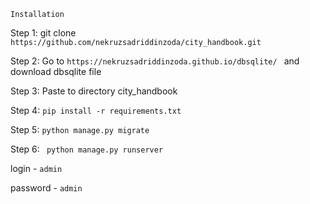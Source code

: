 `Installation`

Step 1: git clone ` https://github.com/nekruzsadriddinzoda/city_handbook.git `

Step 2: Go to `https://nekruzsadriddinzoda.github.io/dbsqlite/ ` and download dbsqlite file

Step 3: Paste to directory city_handbook

Step 4: `pip install -r requirements.txt`

Step 5: `python manage.py migrate`

Step 6: ` python manage.py runserver`

login - `admin`

password - `admin`



